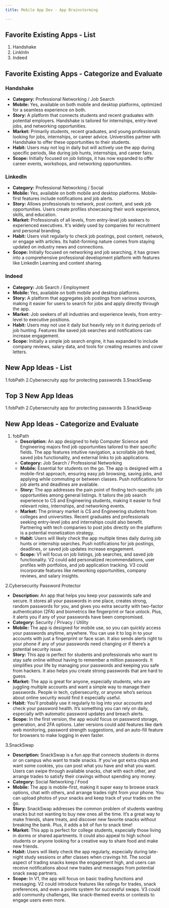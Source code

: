 ```yaml
---
title: Mobile App Dev - App Brainstorming

---
```


## Favorite Existing Apps - List
1. Handshake
2. LinklnIn 
3. Indeed

## Favorite Existing Apps - Categorize and Evaluate
### Handshake
   - **Category:** Professional Networking / Job Search
   - **Mobile:** Yes, available on both mobile and desktop platforms, optimized for a seamless experience on both.
   - **Story:** A platform that connects students and recent graduates with potential employers. Handshake is tailored for internships, entry-level jobs, and networking opportunities.
   - **Market:** Primarily students, recent graduates, and young professionals looking for jobs, internships, or career advice. Universities partner with Handshake to offer these opportunities to their students.
   - **Habit:** Users may not log in daily but will actively use the app during specific periods, like during job hunts, internships, and career fairs.
   - **Scope:** Initially focused on job listings, it has now expanded to offer career events, workshops, and networking opportunities.

### LinkedIn
   - **Category:** Professional Networking / Social
   - **Mobile:** Yes, available on both mobile and desktop platforms. Mobile-first features include notifications and job alerts.
   - **Story:** Allows professionals to network, post content, and seek job opportunities. Users create profiles showcasing their work experience, skills, and education.
   - **Market:** Professionals of all levels, from entry-level job seekers to experienced executives. It's widely used by companies for recruitment and personal branding.
   - **Habit:** Users visit regularly to check job postings, post content, network, or engage with articles. Its habit-forming nature comes from staying updated on industry news and connections.
   - **Scope:** Initially focused on networking and job searching, it has grown into a comprehensive professional development platform with features like LinkedIn Learning and content sharing.

### Indeed
   - **Category:** Job Search / Employment
   - **Mobile:** Yes, available on both mobile and desktop platforms.
   - **Story:** A platform that aggregates job postings from various sources, making it easier for users to search for jobs and apply directly through the app.
   - **Market:** Job seekers of all industries and experience levels, from entry-level to executive positions.
   - **Habit:** Users may not use it daily but heavily rely on it during periods of job hunting. Features like saved job searches and notifications can increase engagement.
   - **Scope:** Initially a simple job search engine, it has expanded to include company reviews, salary data, and tools for creating resumes and cover letters.

## New App Ideas - List
1.fobPath
2.Cybersecruity app for protecting passwords
3.SnackSwap

## Top 3 New App Ideas
1.fobPath
2.Cybersecruity app for protecting passwords
3.SnackSwap

## New App Ideas - Categorize and Evaluate
1. fobPath
   - **Description:** An app designed to help Computer Science and Engineering majors find job opportunities tailored to their specific fields. The app features intuitive navigation, a scrollable job feed, saved jobs functionality, and external links to job applications.
   - **Category:** Job Search / Professional Networking
   - **Mobile:** Essential for students on the go. The app is designed with a mobile-first approach, ensuring easy job browsing, saving jobs, and applying while commuting or between classes. Push notifications for job alerts and deadlines are available.
   - **Story:** The app addresses the pain point of finding tech-specific job opportunities among general listings. It tailors the job search experience to CS and Engineering students, making it easier to find relevant roles, internships, and networking events.
   - **Market:** The primary market is CS and Engineering students from colleges and universities. Recent graduates and professionals seeking entry-level jobs and internships could also benefit. Partnering with tech companies to post jobs directly on the platform is a potential monetization strategy.
   - **Habit:** Users will likely check the app multiple times daily during job hunts or internship searches. Push notifications for job postings, deadlines, or saved job updates increase engagement.
   - **Scope:** V1 will focus on job listings, job searches, and saved job functionality. V2 could add personalized recommendations, user profiles with portfolios, and job application tracking. V3 could incorporate features like networking opportunities, company reviews, and salary insights.

2.Cybersecurity Password Protector
   - **Description:** An app that helps you keep your passwords safe and secure. It stores all your passwords in one place, creates strong, random passwords for you, and gives you extra security with two-factor authentication (2FA) and biometrics like fingerprint or face unlock. Plus, it alerts you if any of your passwords have been compromised.
   - **Category:** Security / Privacy / Utility
   - **Mobile:** The app is designed for mobile use, so you can quickly access your passwords anytime, anywhere. You can use it to log in to your accounts with just a fingerprint or face scan. It also sends alerts right to your phone if any of your passwords need changing or if there’s a potential security issue.
   - **Story:** This app is perfect for students and professionals who want to stay safe online without having to remember a million passwords. It simplifies your life by managing your passwords and keeping you safe from hackers. It also helps you create strong passwords that are hard to guess.
   - **Market:** The app is great for anyone, especially students, who are juggling multiple accounts and want a simple way to manage their passwords. People in tech, cybersecurity, or anyone who’s serious about online security would find it especially useful.
   - **Habit:** You’ll probably use it regularly to log into your accounts and check your password health. It’s something you can rely on daily, especially with automatic password updates and breach alerts.
   - **Scope:** In the first version, the app would focus on password storage, generation, and 2FA options. Later versions could add features like dark web monitoring, password strength suggestions, and an auto-fill feature for browsers to make logging in even faster.

3.SnackSwap
   - **Description:** SnackSwap is a fun app that connects students in dorms or on campus who want to trade snacks. If you’ve got extra chips and want some cookies, you can post what you have and what you want. Users can swipe through available snacks, chat with each other, and arrange trades to satisfy their cravings without spending any money.
   - **Category:** Social Networking / Food
   - **Mobile:** The app is mobile-first, making it super easy to browse snack options, chat with others, and arrange trades right from your phone. You can upload photos of your snacks and keep track of your trades on the go.
   - **Story:** SnackSwap addresses the common problem of students wanting snacks but not wanting to buy new ones all the time. It’s a great way to make friends, share treats, and discover new favorite snacks without breaking the bank. Plus, it adds a bit of fun to snack time!
   - **Market:** This app is perfect for college students, especially those living in dorms or shared apartments. It could also appeal to high school students or anyone looking for a creative way to share food and make new friends.
   - **Habit:** Users will likely check the app regularly, especially during late-night study sessions or after classes when cravings hit. The social aspect of trading snacks keeps the engagement high, and users can receive notifications about new trades and messages from potential snack swap partners.
   - **Scope:** In V1, the app will focus on basic trading functions and messaging. V2 could introduce features like ratings for trades, snack preferences, and even a points system for successful swaps. V3 could add community challenges, like snack-themed events or contests to engage users even more.
